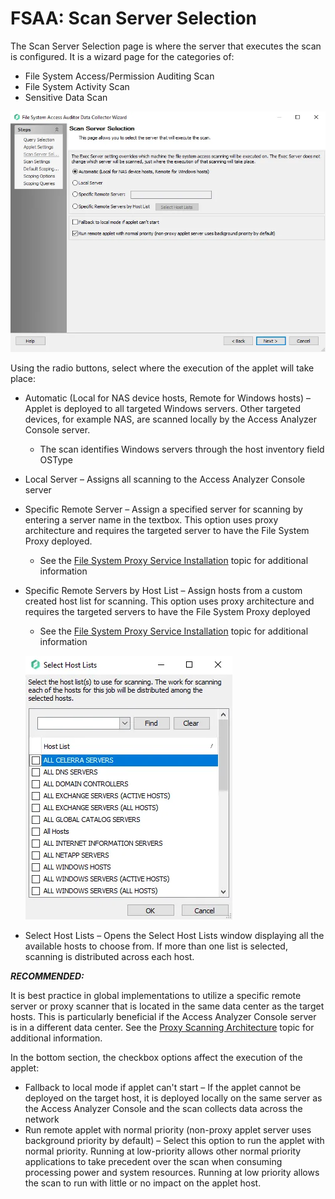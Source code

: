 # FSAA: Scan Server Selection

The Scan Server Selection page is where the server that executes the scan is configured. It is a
wizard page for the categories of:

- File System Access/Permission Auditing Scan
- File System Activity Scan
- Sensitive Data Scan

![FSAA Data Collector Wizard Scan Server Selection page](../../../../../static/img/product_docs/accessanalyzer/admin/datacollector/fsaa/scanserverselection.webp)

Using the radio buttons, select where the execution of the applet will take place:

- Automatic (Local for NAS device hosts, Remote for Windows hosts) – Applet is deployed to all
  targeted Windows servers. Other targeted devices, for example NAS, are scanned locally by the
  Access Analyzer Console server.

    - The scan identifies Windows servers through the host inventory field OSType

- Local Server – Assigns all scanning to the Access Analyzer Console server
- Specific Remote Server – Assign a specified server for scanning by entering a server name in the
  textbox. This option uses proxy architecture and requires the targeted server to have the File
  System Proxy deployed.

    - See the [File System Proxy Service Installation](../../../install/filesystemproxy/wizard.md)
      topic for additional information

- Specific Remote Servers by Host List – Assign hosts from a custom created host list for scanning.
  This option uses proxy architecture and requires the targeted servers to have the File System
  Proxy deployed

    - See the [File System Proxy Service Installation](../../../install/filesystemproxy/wizard.md)
      topic for additional information

    ![Select Host Lists window](../../../../../static/img/product_docs/accessanalyzer/admin/datacollector/fsaa/selecthostlists.webp)

- Select Host Lists – Opens the Select Host Lists window displaying all the available hosts to
  choose from. If more than one list is selected, scanning is distributed across each host.

**_RECOMMENDED:_**

It is best practice in global implementations to utilize a specific remote server or proxy scanner
that is located in the same data center as the target hosts. This is particularly beneficial if the
Access Analyzer Console server is in a different data center. See the
[Proxy Scanning Architecture](../../../install/filesystemproxy/overview.md#proxy-scanning-architecture)
topic for additional information.

In the bottom section, the checkbox options affect the execution of the applet:

- Fallback to local mode if applet can't start – If the applet cannot be deployed on the target
  host, it is deployed locally on the same server as the Access Analyzer Console and the scan
  collects data across the network
- Run remote applet with normal priority (non-proxy applet server uses background priority by
  default) – Select this option to run the applet with normal priority. Running at low-priority
  allows other normal priority applications to take precedent over the scan when consuming
  processing power and system resources. Running at low priority allows the scan to run with little
  or no impact on the applet host.
